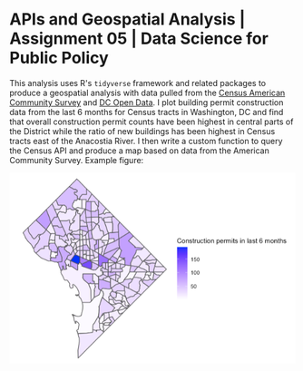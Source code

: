 # APIs and Geospatial Analysis | Assignment 05 | Data Science for Public Policy 

This analysis uses R's `tidyverse` framework and related packages to produce a geospatial analysis with data pulled from the [Census American Community Survey](https://www.census.gov/data/developers/data-sets/acs-5year.html) and [DC Open Data](https://opendata.dc.gov/). I plot building permit construction data from the last 6 months for Census tracts in Washington, DC and find that overall construction permit counts have been highest in central parts of the District while the ratio of new buildings has been highest in Census tracts east of the Anacostia River. I then write a custom function to query the Census API and produce a map based on data from the American Community Survey. Example figure: 

![Figure showing recent construction permits by Census tract](https://github.com/ncstabile17/dspp-assignment05/blob/main/images/recent-permits.png)

